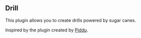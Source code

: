 ## Drill
This plugin allows you to create drills powered by sugar canes.

Inspired by the plugin created by [Piddu](https://github.com/Piddu/Drill).

